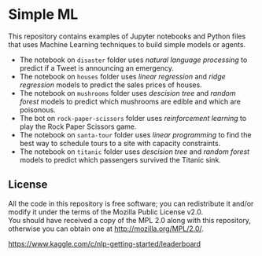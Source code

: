 # Simple ML

This repository contains examples of Jupyter notebooks and Python files that uses Machine Learning techniques to build simple models or agents.

 * The notebook on `disaster` folder uses _natural language processing_ to predict if a Tweet is announcing an emergency.
 * The notebook on `houses` folder uses _linear regression_ and _ridge regression_ models to predict the sales prices of houses.
 * The notebook on `mushrooms` folder uses _descision tree_ and _random forest_ models to predict which mushrooms are edible and which are poisonous.
 * The bot on `rock-paper-scissors` folder uses _reinforcement learning_ to play the Rock Paper Scissors game.
 * The notebook on `santa-tour` folder uses _linear programming_ to find the best way to schedule tours to a site with capacity constraints. 
 * The notebook on `titanic` folder uses _descision tree_ and _random forest_ models to predict which passengers survived the Titanic sink. 

License
-------

All the code in this repository is free software; you can redistribute it and/or modify it under the terms of the Mozilla Public License v2.0.  
You should have received a copy of the MPL 2.0 along with this repository, otherwise you can obtain one at http://mozilla.org/MPL/2.0/.


https://www.kaggle.com/c/nlp-getting-started/leaderboard